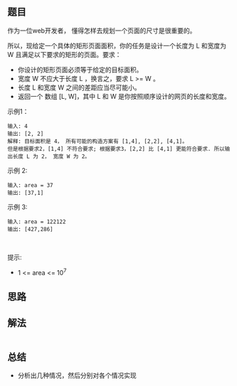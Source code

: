 
## 题目

作为一位web开发者， 懂得怎样去规划一个页面的尺寸是很重要的。 

所以，现给定一个具体的矩形页面面积，你的任务是设计一个长度为 L 和宽度为 W 且满足以下要求的矩形的页面。要求：

- 你设计的矩形页面必须等于给定的目标面积。
- 宽度 W 不应大于长度 L ，换言之，要求 L >= W 。
- 长度 L 和宽度 W 之间的差距应当尽可能小。
- 返回一个 数组 [L, W]，其中 L 和 W 是你按照顺序设计的网页的长度和宽度。

示例1：

    输入: 4
    输出: [2, 2]
    解释: 目标面积是 4， 所有可能的构造方案有 [1,4], [2,2], [4,1]。
    但是根据要求2，[1,4] 不符合要求; 根据要求3，[2,2] 比 [4,1] 更能符合要求. 所以输出长度 L 为 2， 宽度 W 为 2。
示例 2:

    输入: area = 37
    输出: [37,1]
示例 3:

    输入: area = 122122
    输出: [427,286]
 

提示:

- 1 <= area <= 10<sup>7</sup>



## 思路



## 解法
```java


```

## 总结

- 分析出几种情况，然后分别对各个情况实现 
